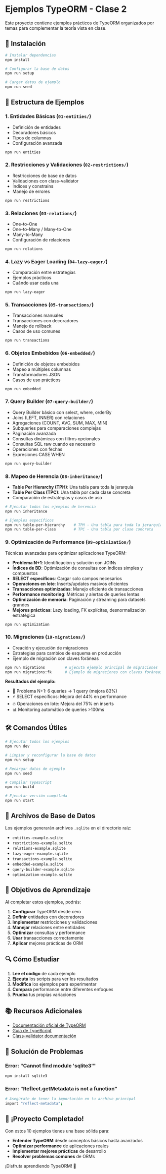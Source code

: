 # Ejemplos TypeORM - Clase 2

Este proyecto contiene ejemplos prácticos de TypeORM organizados por temas para complementar la teoría vista en clase.

## 🚀 Instalación

```bash
# Instalar dependencias
npm install

# Configurar la base de datos
npm run setup

# Cargar datos de ejemplo
npm run seed
```

## 📁 Estructura de Ejemplos

### 1. **Entidades Básicas** (`01-entities/`)

- Definición de entidades
- Decoradores básicos
- Tipos de columnas
- Configuración avanzada

```bash
npm run entities
```

### 2. **Restricciones y Validaciones** (`02-restrictions/`)

- Restricciones de base de datos
- Validaciones con class-validator
- Índices y constrains
- Manejo de errores

```bash
npm run restrictions
```

### 3. **Relaciones** (`03-relations/`)

- One-to-One
- One-to-Many / Many-to-One
- Many-to-Many
- Configuración de relaciones

```bash
npm run relations
```

### 4. **Lazy vs Eager Loading** (`04-lazy-eager/`)

- Comparación entre estrategias
- Ejemplos prácticos
- Cuándo usar cada una

```bash
npm run lazy-eager
```

### 5. **Transacciones** (`05-transactions/`)

- Transacciones manuales
- Transacciones con decoradores
- Manejo de rollback
- Casos de uso comunes

```bash
npm run transactions
```

### 6. **Objetos Embebidos** (`06-embedded/`)

- Definición de objetos embebidos
- Mapeo a múltiples columnas
- Transformadores JSON
- Casos de uso prácticos

```bash
npm run embedded
```

### 7. **Query Builder** (`07-query-builder/`)

- Query Builder básico con select, where, orderBy
- Joins (LEFT, INNER) con relaciones
- Agregaciones (COUNT, AVG, SUM, MAX, MIN)
- Subqueries para comparaciones complejas
- Paginación avanzada
- Consultas dinámicas con filtros opcionales
- Consultas SQL raw cuando es necesario
- Operaciones con fechas
- Expresiones CASE WHEN

```bash
npm run query-builder
```

### 8. **Mapeo de Herencia** (`08-inheritance/`)

- **Table Per Hierarchy (TPH)**: Una tabla para toda la jerarquía
- **Table Per Class (TPC)**: Una tabla por cada clase concreta
- Comparación de estrategias y casos de uso

```bash
# Ejecutar todos los ejemplos de herencia
npm run inheritance

# Ejemplos específicos
npm run table-per-hierarchy    # TPH - Una tabla para toda la jerarquía
npm run table-per-class        # TPC - Una tabla por clase concreta
```

### 9. **Optimización de Performance** (`09-optimization/`)

Técnicas avanzadas para optimizar aplicaciones TypeORM:

- **Problema N+1**: Identificación y solución con JOINs
- **Índices de BD**: Optimización de consultas con índices simples y compuestos
- **SELECT específicos**: Cargar solo campos necesarios
- **Operaciones en lote**: Inserts/updates masivos eficientes
- **Transacciones optimizadas**: Manejo eficiente de transacciones
- **Performance monitoring**: Métricas y alertas de queries lentas
- **Optimización de memoria**: Paginación y streaming para datasets grandes
- **Mejores prácticas**: Lazy loading, FK explícitas, desnormalización estratégica

```bash
npm run optimization
```

### 10. **Migraciones** (`10-migrations/`)

- Creación y ejecución de migraciones
- Estrategias para cambios de esquema en producción
- Ejemplo de migración con claves foráneas

```bash
npm run migrations         # Ejecuta ejemplo principal de migraciones
npm run migrations:fk      # Ejemplo de migraciones con claves foráneas
```

**Resultados del ejemplo:**

- 🔴 Problema N+1: 6 queries → 1 query (mejora 83%)
- ⚡ SELECT específicos: Mejora del 44% en performance
- 🔥 Operaciones en lote: Mejora del 75% en inserts
- 📊 Monitoring automático de queries >100ms

## 🛠️ Comandos Útiles

```bash
# Ejecutar todos los ejemplos
npm run dev

# Limpiar y reconfigurar la base de datos
npm run setup

# Recargar datos de ejemplo
npm run seed

# Compilar TypeScript
npm run build

# Ejecutar versión compilada
npm run start
```

## 📄 Archivos de Base de Datos

Los ejemplos generarán archivos `.sqlite` en el directorio raíz:

- `entities-example.sqlite`
- `restrictions-example.sqlite`
- `relations-example.sqlite`
- `lazy-eager-example.sqlite`
- `transactions-example.sqlite`
- `embedded-example.sqlite`
- `query-builder-example.sqlite`
- `optimization-example.sqlite`

## 🎯 Objetivos de Aprendizaje

Al completar estos ejemplos, podrás:

1. **Configurar** TypeORM desde cero
2. **Definir** entidades con decoradores
3. **Implementar** restricciones y validaciones
4. **Manejar** relaciones entre entidades
5. **Optimizar** consultas y performance
6. **Usar** transacciones correctamente
7. **Aplicar** mejores prácticas de ORM

## 🔍 Cómo Estudiar

1. **Lee el código** de cada ejemplo
2. **Ejecuta** los scripts para ver los resultados
3. **Modifica** los ejemplos para experimentar
4. **Compara** performance entre diferentes enfoques
5. **Prueba** tus propias variaciones

## 📚 Recursos Adicionales

- [Documentación oficial de TypeORM](https://typeorm.io/)
- [Guía de TypeScript](https://www.typescriptlang.org/docs/)
- [Class-validator documentación](https://github.com/typestack/class-validator)

## 🐛 Solución de Problemas

### Error: "Cannot find module 'sqlite3'"

```bash
npm install sqlite3
```

### Error: "Reflect.getMetadata is not a function"

```bash
# Asegúrate de tener la importación en tu archivo principal
import "reflect-metadata";
```

## 🎉 ¡Proyecto Completado!

Con estos 10 ejemplos tienes una base sólida para:

- **Entender TypeORM** desde conceptos básicos hasta avanzados
- **Optimizar performance** de aplicaciones reales
- **Implementar mejores prácticas** de desarrollo
- **Resolver problemas comunes** de ORMs

¡Disfruta aprendiendo TypeORM! 🎉
